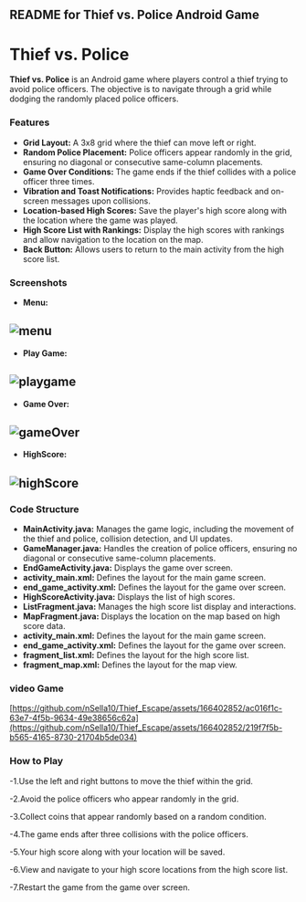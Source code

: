 

## README for Thief vs. Police Android Game



# Thief vs. Police

**Thief vs. Police** is an Android game where players control a thief trying to avoid police officers. The objective is to navigate through a grid while dodging the randomly placed police officers.

### Features

-   **Grid Layout:** A 3x8 grid where the thief can move left or right.
-   **Random Police Placement:** Police officers appear randomly in the grid, ensuring no diagonal or consecutive same-column placements.
-   **Game Over Conditions:** The game ends if the thief collides with a police officer three times.
-   **Vibration and Toast Notifications:** Provides haptic feedback and on-screen messages upon collisions.
-   **Location-based High Scores:** Save the player's high score along with the location where the game was played.
-   **High Score List with Rankings:** Display the high scores with rankings and allow navigation to the location on the map.
-   **Back Button:** Allows users to return to the main activity from the high score list.

### Screenshots
-   **Menu:**

  ![menu](https://github.com/nSella10/Thief_Escape/assets/166402852/0102bfeb-e6e7-4784-90e6-25000802a4d7)
-
-   **Play Game:**
   
![playgame](https://github.com/nSella10/Thief_Escape/assets/166402852/e63f98cb-353b-462b-84ef-643bc1c10d51)
-
-   **Game Over:**

![gameOver](https://github.com/nSella10/Thief_Escape/assets/166402852/0ee8a924-c7fa-4eb9-9046-9a2aea9f789d)
-
-   **HighScore:**
  
  ![highScore](https://github.com/nSella10/Thief_Escape/assets/166402852/866172ca-05f5-4804-a06d-bb4fcebbb108)
-
### Code Structure

-   **MainActivity.java:** Manages the game logic, including the movement of the thief and police, collision detection, and UI updates.
-   **GameManager.java:** Handles the creation of police officers, ensuring no diagonal or consecutive same-column placements.
-   **EndGameActivity.java:** Displays the game over screen.
-   **activity_main.xml:** Defines the layout for the main game screen.
-   **end_game_activity.xml:** Defines the layout for the game over screen.
-   **HighScoreActivity.java:** Displays the list of high scores.
-   **ListFragment.java:** Manages the high score list display and interactions.
-   **MapFragment.java:** Displays the location on the map based on high score data.
-   **activity_main.xml:** Defines the layout for the main game screen.
-   **end_game_activity.xml:** Defines the layout for the game over screen.
-   **fragment_list.xml:** Defines the layout for the high score list.
-   **fragment_map.xml:** Defines the layout for the map view.


### video Game
[https://github.com/nSella10/Thief_Escape/assets/166402852/ac016f1c-63e7-4f5b-9634-49e38656c62a](https://github.com/nSella10/Thief_Escape/assets/166402852/219f7f5b-b565-4165-8730-21704b5de034)

### How to Play

-1.Use the left and right buttons to move the thief within the grid.

-2.Avoid the police officers who appear randomly in the grid.

-3.Collect coins that appear randomly based on a random condition.

-4.The game ends after three collisions with the police officers.

-5.Your high score along with your location will be saved.

-6.View and navigate to your high score locations from the high score list.

-7.Restart the game from the game over screen.
